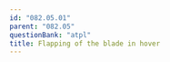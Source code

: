 ```yaml
---
id: "082.05.01"
parent: "082.05"
questionBank: "atpl"
title: Flapping of the blade in hover
---
```

